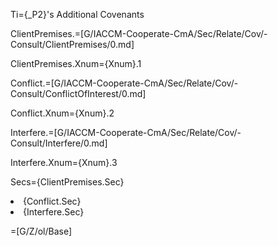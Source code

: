 Ti={_P2}'s Additional Covenants

ClientPremises.=[G/IACCM-Cooperate-CmA/Sec/Relate/Cov/-Consult/ClientPremises/0.md]

ClientPremises.Xnum={Xnum}.1

Conflict.=[G/IACCM-Cooperate-CmA/Sec/Relate/Cov/-Consult/ConflictOfInterest/0.md]

Conflict.Xnum={Xnum}.2

Interfere.=[G/IACCM-Cooperate-CmA/Sec/Relate/Cov/-Consult/Interfere/0.md]

Interfere.Xnum={Xnum}.3

Secs={ClientPremises.Sec}<li>{Conflict.Sec}<li>{Interfere.Sec}

=[G/Z/ol/Base]
